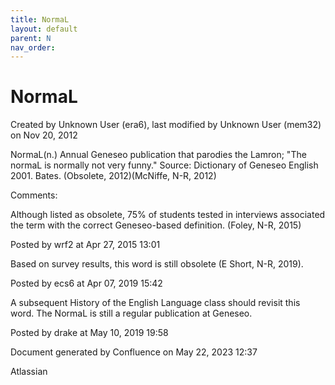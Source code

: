 ```yaml
---
title: NormaL
layout: default
parent: N
nav_order:
---
```


# NormaL

Created by  Unknown User (era6), last modified by  Unknown User (mem32) on Nov 20, 2012

NormaL(n.) Annual Geneseo publication that parodies the Lamron; &quot;The normaL is normally not very funny.&quot; Source: Dictionary of Geneseo English 2001. Bates. (Obsolete, 2012)(McNiffe, N-R, 2012)

Comments:

Although listed as obsolete, 75% of students tested in interviews associated the term with the correct Geneseo-based definition. (Foley, N-R, 2015)

Posted by wrf2 at Apr 27, 2015 13:01

Based on survey results, this word is still obsolete (E Short, N-R, 2019). 

Posted by ecs6 at Apr 07, 2019 15:42

A subsequent History of the English Language class should revisit this word. The NormaL is still a regular publication at Geneseo.

Posted by drake at May 10, 2019 19:58

Document generated by Confluence on May 22, 2023 12:37

Atlassian
